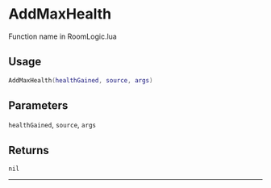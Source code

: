 # AddMaxHealth
Function name in RoomLogic.lua
## Usage
```lua
AddMaxHealth(healthGained, source, args)
```
## Parameters
`healthGained`, `source`, `args`
## Returns
`nil`

---